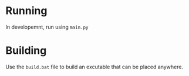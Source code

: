 # Running

In developemnt, run using `main.py`

# Building

Use the `build.bat` file to build an excutable that can be placed anywhere.